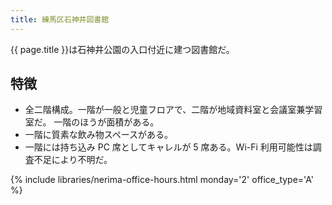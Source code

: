 ```yaml
---
title: 練馬区石神井図書館
---
```


{{ page.title }}は石神井公園の入口付近に建つ図書館だ。

## 特徴

* 全二階構成。一階が一般と児童フロアで、二階が地域資料室と会議室兼学習室だ。
  一階のほうが面積がある。
* 一階に質素な飲み物スペースがある。
* 一階には持ち込み PC 席としてキャレルが 5 席ある。Wi-Fi 利用可能性は調査不足により不明だ。

{% include libraries/nerima-office-hours.html monday='2' office_type='A' %}
